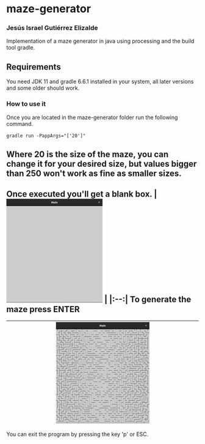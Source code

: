 # maze-generator
### Jesús Israel Gutiérrez Elizalde
Implementation of a maze generator in java using processing and the
build tool gradle.
## Requirements 
You need JDK 11 and gradle 6.6.1 installed in your system, all later 
versions and some older should work.
### How to use it
Once you are located in the maze-generator folder run the following 
command.
```
gradle run -PappArgs="['20']"
```
Where 20 is the size of the maze, you can change it for your desired 
size, but values bigger than 250 won't work as fine as smaller sizes.
---------------------------------------------------
Once executed you'll get a blank box.
| <img src="/img/blankCanvas.png" width="50%"> | 
|:--:|
To generate the maze press ENTER
---------------------------------------------------
| <img src="/img/mazeGenerated1.png" width="50%"> | 
|:--:|
You can exit the program by pressing the key 'p' or ESC.
